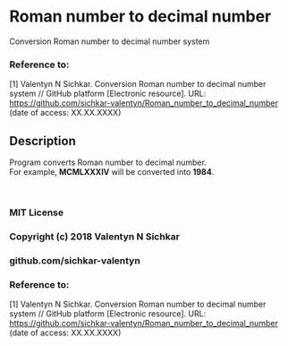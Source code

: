 # Roman number to decimal number
Conversion Roman number to decimal number system

### Reference to:
[1] Valentyn N Sichkar. Conversion Roman number to decimal number system // GitHub platform [Electronic resource]. URL: https://github.com/sichkar-valentyn/Roman_number_to_decimal_number (date of access: XX.XX.XXXX)

## Description
Program converts Roman number to decimal number.
<br/>For example, **MCMLXXXIV** will be converted into **1984**.

<br/>

### MIT License
### Copyright (c) 2018 Valentyn N Sichkar
### github.com/sichkar-valentyn
### Reference to:
[1] Valentyn N Sichkar. Conversion Roman number to decimal number system // GitHub platform [Electronic resource]. URL: https://github.com/sichkar-valentyn/Roman_number_to_decimal_number (date of access: XX.XX.XXXX)
